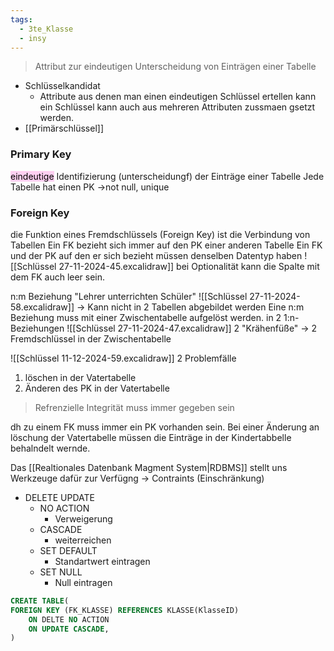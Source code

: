 ```yaml
---
tags:
  - 3te_Klasse
  - insy
---
```

> Attribut zur eindeutigen Unterscheidung von Einträgen einer Tabelle

- Schlüsselkandidat
	- Attribute aus denen man einen eindeutigen Schlüssel ertellen kann ein Schlüssel kann auch aus mehreren Attributen zussmaen gsetzt werden. 
- [[Primärschlüssel]]

### Primary Key

<mark style="background: #FFB8EBA6;">eindeutige</mark> Identifizierung (unterscheidungf) der Einträge einer Tabelle
Jede Tabelle hat einen PK →not null, unique
### Foreign Key

die Funktion eines Fremdschlüssels (Foreign Key) ist die Verbindung von Tabellen
Ein FK bezieht sich immer auf den PK einer anderen Tabelle
Ein FK und der PK auf den er sich bezieht müssen denselben  Datentyp haben
![[Schlüssel 27-11-2024-45.excalidraw]]
bei Optionalität kann die Spalte mit dem FK auch leer sein.

n:m Beziehung
"Lehrer unterrichten Schüler"
![[Schlüssel 27-11-2024-58.excalidraw]]
→ Kann nicht in 2 Tabellen abgebildet werden
Eine n:m Beziehung muss mit einer Zwischentabelle aufgelöst werden.
in 2 1:n-Beziehungen
![[Schlüssel 27-11-2024-47.excalidraw]]
2 "Krähenfüße" → 2 Fremdschlüssel in der Zwischentabelle

![[Schlüssel 11-12-2024-59.excalidraw]]
2 Problemfälle
1. löschen in der Vatertabelle
2. Änderen des PK in der Vatertabelle

> Refrenzielle Integrität muss immer gegeben sein

dh  zu einem FK muss immer ein PK vorhanden sein.
Bei einer Änderung an löschung der Vatertabelle müssen die Einträge in der Kindertabbelle behalndelt wernde.

Das [[Realtionales Datenbank Magment System|RDBMS]] stellt uns Werkzeuge dafür zur Verfügng
→ Contraints (Einschränkung)

- DELETE UPDATE
	- NO ACTION
		- Verweigerung
	- CASCADE
		- weiterreichen
	- SET DEFAULT
		- Standartwert eintragen
	- SET NULL
		- Null eintragen

```sql
CREATE TABLE(
FOREIGN KEY (FK_KLASSE) REFERENCES KLASSE(KlasseID)
	ON DELTE NO ACTION
	ON UPDATE CASCADE,
)
```